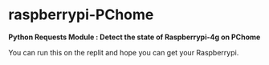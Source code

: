 # raspberrypi-PChome


**Python Requests Module : Detect the state of Raspberrypi-4g on PChome**


You can run this on the replit and hope you can get your Raspberrypi.
